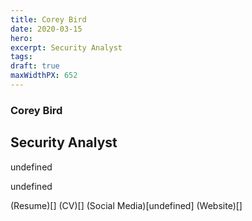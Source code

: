 ```yaml
---
title: Corey Bird
date: 2020-03-15
hero: 
excerpt: Security Analyst
tags: 
draft: true
maxWidthPX: 652
---
```


### Corey Bird
## Security Analyst

undefined

undefined

(Resume)[]
(CV)[]
(Social Media)[undefined]
(Website)[]

